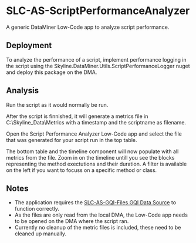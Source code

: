 # SLC-AS-ScriptPerformanceAnalyzer
A generic DataMiner Low-Code app to analyze script performance.

## Deployment
To analyze the performance of a script, implement performance logging in the script using the Skyline.DataMiner.Utils.ScriptPerformanceLogger nuget and deploy this package on the DMA.


## Analysis
Run the script as it would normally be run.

After the script is finnished, it will generate a metrics file in C:\Skyline_Data\Metrics with a timestamp and the scriptname as filename.

Open the Script Performance Analyzer Low-Code app and select the file that was generated for your script run in the top table.

The bottom table and the timeline component will now populate with all metrics from the file. Zoom in on the timeline untill you see the blocks representing the method exectutions and their duration. A filter is available on the left if you want to focuss on a specific method or class.

## Notes

* The application requires the [SLC-AS-GQI-Files GQI Data Source](https://github.com/SkylineCommunications/SLC-AS-GQI-Files) to function correctly.
* As the files are only read from the local DMA, the Low-Code app needs to be opened on the DMA where the script ran.
* Currently no cleanup of the metric files is included, these need to be cleaned up manually.
